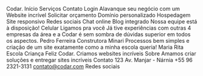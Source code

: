 Codar.
Início Serviços Contato Login
Alavanque seu negócio com um
Website incrível
Solicitar orçamento
Domínio personalizado
Hospedagem
Site responsivo
Redes sociais
Chat online
Blog integrado
Nossa equipe está à disposição!
Celular Ligamos pra você
Já tive experiências com outras 4 empresas da área e a Codar é sem sombra de dúvidas superior em todos os aspectos.
Pedro Ferreira Construtora Minari
Processos bem simples e criação de um site exatamente como a minha escola queria!
Maria Rita
Escola Criança Feliz
Codar.
Criamos websites incríveis
Sobre
Amamos criar soluções
e entregar sites incríveis
Contato
123 Av. Manjar - Nárnia
+55 96 2321-3131
contato@codar.com
Redes sociais

